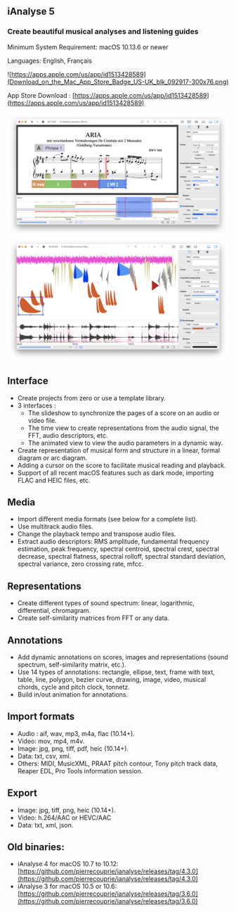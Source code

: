 ## iAnalyse 5

### Create beautiful musical analyses and listening guides

Minimum System Requirement: macOS 10.13.6 or newer

Languages: English, Français

![https://apps.apple.com/us/app/id1513428589](Download_on_the_Mac_App_Store_Badge_US-UK_blk_092917-300x76.png)

App Store Download : [https://apps.apple.com/us/app/id1513428589](https://apps.apple.com/us/app/id1513428589)

![](screenshot_01.png)
![](screenshot_02.png)

## Interface

* Create projects from zero or use a template library.
* 3 interfaces : 
	* The slideshow to synchronize the pages of a score on an audio or video file.
	* The time view to create representations from the audio signal, the FFT, audio descriptors, etc.
	* The animated view to view the audio parameters in a dynamic way. 
* Create representation of musical form and structure in a linear, formal diagram or arc diagram.
* Adding a cursor on the score to facilitate musical reading and playback.
* Support of all recent macOS features such as dark mode, importing FLAC and HEIC files, etc.

## Media

* Import different media formats (see below for a complete list).
* Use multitrack audio files.
* Change the playback tempo and transpose audio files.
* Extract audio descriptors: RMS amplitude, fundamental frequency estimation, peak frequency, spectral centroid, spectral crest, spectral decrease, spectral flatness, spectral rolloff, spectral standard deviation, spectral variance, zero crossing rate, mfcc.

## Representations

* Create different types of sound spectrum: linear, logarithmic, differential, chromagram.
* Create self-similarity matrices from FFT or any data.

## Annotations

* Add dynamic annotations on scores, images and representations (sound spectrum, self-similarity matrix, etc.).
* Use 14 types of annotations: rectangle, ellipse, text, frame with text, table, line, polygon, bezier curve, drawing, image, video, musical chords, cycle and pitch clock, tonnetz.
* Build in/out animation for annotations.

## Import formats

* Audio : aif, wav, mp3, m4a, flac (10.14+).
* Video: mov, mp4, m4v.
* Image: jpg, png, tiff, pdf, heic (10.14+).
* Data: txt, csv, xml.
* Others: MIDI, MusicXML, PRAAT pitch contour, Tony pitch track data, Reaper EDL, Pro Tools information session.

## Export

* Image: jpg, tiff, png, heic (10.14+).
* Video: h.264/AAC or HEVC/AAC
* Data: txt, xml, json.

## Old binaries:

* iAnalyse 4 for macOS 10.7 to 10.12: [https://github.com/pierrecouprie/ianalyse/releases/tag/4.3.0](https://github.com/pierrecouprie/ianalyse/releases/tag/4.3.0)
* iAnalyse 3 for macOS 10.5 or 10.6: [https://github.com/pierrecouprie/ianalyse/releases/tag/3.6.0](https://github.com/pierrecouprie/ianalyse/releases/tag/3.6.0)

